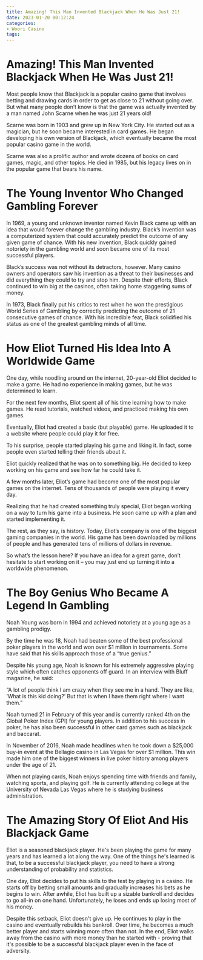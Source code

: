 ```yaml
---
title: Amazing! This Man Invented Blackjack When He Was Just 21!
date: 2023-01-20 00:12:24
categories:
- Woori Casino
tags:
---
```



#  Amazing! This Man Invented Blackjack When He Was Just 21!

Most people know that Blackjack is a popular casino game that involves betting and drawing cards in order to get as close to 21 without going over. But what many people don’t know is that the game was actually invented by a man named John Scarne when he was just 21 years old!

Scarne was born in 1903 and grew up in New York City. He started out as a magician, but he soon became interested in card games. He began developing his own version of Blackjack, which eventually became the most popular casino game in the world.

Scarne was also a prolific author and wrote dozens of books on card games, magic, and other topics. He died in 1985, but his legacy lives on in the popular game that bears his name.

#  The Young Inventor Who Changed Gambling Forever

In 1969, a young and unknown inventor named Kevin Black came up with an idea that would forever change the gambling industry. Black’s invention was a computerized system that could accurately predict the outcome of any given game of chance. With his new invention, Black quickly gained notoriety in the gambling world and soon became one of its most successful players.

Black’s success was not without its detractors, however. Many casino owners and operators saw his invention as a threat to their businesses and did everything they could to try and stop him. Despite their efforts, Black continued to win big at the casinos, often taking home staggering sums of money.

In 1973, Black finally put his critics to rest when he won the prestigious World Series of Gambling by correctly predicting the outcome of 21 consecutive games of chance. With his incredible feat, Black solidified his status as one of the greatest gambling minds of all time.

#  How Eliot Turned His Idea Into A Worldwide Game

One day, while noodling around on the internet, 20-year-old Eliot decided to make a game. He had no experience in making games, but he was determined to learn.

For the next few months, Eliot spent all of his time learning how to make games. He read tutorials, watched videos, and practiced making his own games.

Eventually, Eliot had created a basic (but playable) game. He uploaded it to a website where people could play it for free.

To his surprise, people started playing his game and liking it. In fact, some people even started telling their friends about it.

Eliot quickly realized that he was on to something big. He decided to keep working on his game and see how far he could take it.

A few months later, Eliot’s game had become one of the most popular games on the internet. Tens of thousands of people were playing it every day.

Realizing that he had created something truly special, Eliot began working on a way to turn his game into a business. He soon came up with a plan and started implementing it.

The rest, as they say, is history. Today, Eliot’s company is one of the biggest gaming companies in the world. His game has been downloaded by millions of people and has generated tens of millions of dollars in revenue.

So what’s the lesson here? If you have an idea for a great game, don’t hesitate to start working on it – you may just end up turning it into a worldwide phenomenon.

#  The Boy Genius Who Became A Legend In Gambling

Noah Young was born in 1994 and achieved notoriety at a young age as a gambling prodigy.

By the time he was 18, Noah had beaten some of the best professional poker players in the world and won over $1 million in tournaments. Some have said that his skills approach those of a “true genius.”

Despite his young age, Noah is known for his extremely aggressive playing style which often catches opponents off guard. In an interview with Bluff magazine, he said:

“A lot of people think I am crazy when they see me in a hand. They are like, ‘What is this kid doing?’ But that is when I have them right where I want them.”

Noah turned 21 in February of this year and is currently ranked 4th on the Global Poker Index (GPI) for young players. In addition to his success in poker, he has also been successful in other card games such as blackjack and baccarat.

In November of 2016, Noah made headlines when he took down a $25,000 buy-in event at the Bellagio casino in Las Vegas for over $1 million. This win made him one of the biggest winners in live poker history among players under the age of 21.

When not playing cards, Noah enjoys spending time with friends and family, watching sports, and playing golf. He is currently attending college at the University of Nevada Las Vegas where he is studying business administration.

#  The Amazing Story Of Eliot And His Blackjack Game

Eliot is a seasoned blackjack player. He's been playing the game for many years and has learned a lot along the way. One of the things he's learned is that, to be a successful blackjack player, you need to have a strong understanding of probability and statistics.

One day, Eliot decides to put his skills to the test by playing in a casino. He starts off by betting small amounts and gradually increases his bets as he begins to win. After awhile, Eliot has built up a sizable bankroll and decides to go all-in on one hand. Unfortunately, he loses and ends up losing most of his money.

Despite this setback, Eliot doesn't give up. He continues to play in the casino and eventually rebuilds his bankroll. Over time, he becomes a much better player and starts winning more often than not. In the end, Eliot walks away from the casino with more money than he started with - proving that it's possible to be a successful blackjack player even in the face of adversity.